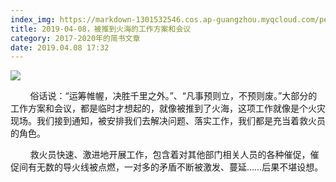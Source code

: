 ```yaml
---
index_img: https://markdown-1301532546.cos.ap-guangzhou.myqcloud.com/peipei_blog/20210921144300.jpeg
title: 2019-04-08，被推到火海的工作方案和会议
category: 2017-2020年的简书文章
date: 2019.04.08 17:32
---
```


![](https://markdown-1301532546.cos.ap-guangzhou.myqcloud.com/peipei_blog/20210921144300.jpeg)  



  

        俗话说：“运筹帷幄，决胜千里之外。”、“凡事预则立，不预则废。”大部分的工作方案和会议，都是临时才想起的，就像被推到了火海，这项工作就像是个火灾现场。我们接到通知，被安排我们去解决问题、落实工作，我们都是充当着救火员的角色。

        救火员快速、激进地开展工作，包含着对其他部门相关人员的各种催促，催促间有无数的导火线被点燃，一对多的矛盾不断被激发、蔓延……后果不堪设想。